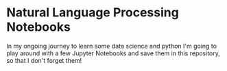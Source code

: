 # Natural Language Processing Notebooks

In my ongoing journey to learn some data science and python I'm going to play around with a few Jupyter Notebooks and save them in this repository, so that I don't forget them!
